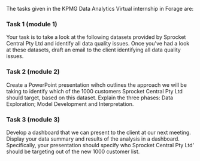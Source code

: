The tasks given in the KPMG Data Analytics Virtual internship in Forage are: 
### Task 1 (module 1)
Your task is to take a look at the following datasets provided by Sprocket Central Pty Ltd and identify all data quality issues.
Once you've had a look at these datasets, draft an email to the client identifying all data quality issues. 

### Task 2 (module 2)
Create a PowerPoint presentation wihch outlines the approach we will be taking to identify which of the 1000 customers Sprocket Central Pty Ltd should target, based on this dataset. 
Explain the three phases:  Data Exploration; Model Development and Interpretation.

### Task 3 (module 3)
Develop a dashboard that we can present to the client at our next meeting. Display your data summary and results of the analysis in a dashboard.
Specifically, your presentation should specify who Sprocket Central Pty Ltd' should be targeting out of the new 1000 customer list.
